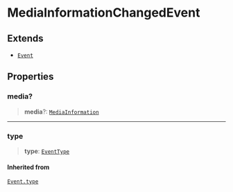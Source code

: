 # MediaInformationChangedEvent

## Extends

- [`Event`](reference/classes/Event.md)

## Properties

### media?

> **media**?: [`MediaInformation`](reference/interfaces/MediaInformation.md)

***

### type

> **type**: [`EventType`](reference/enumerations/EventType.md)

#### Inherited from

[`Event.type`](reference/classes/Event.md#type)

